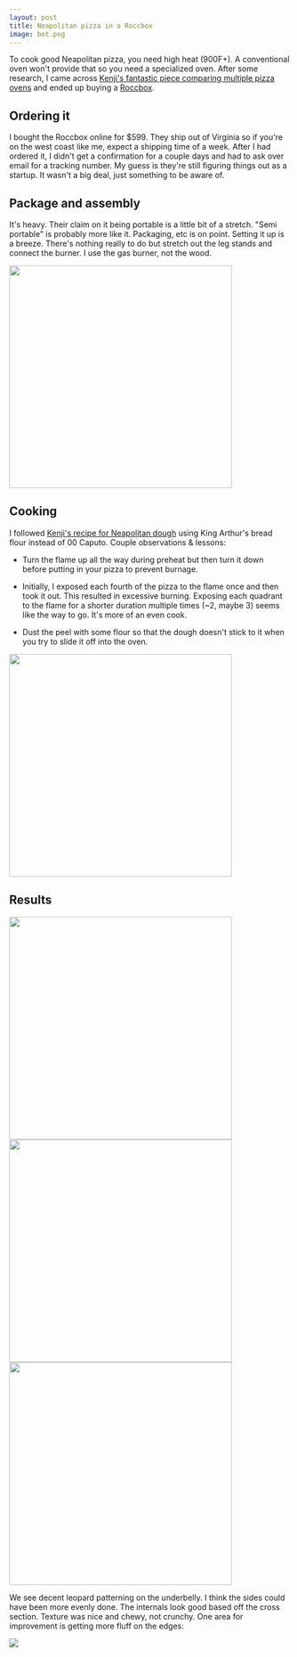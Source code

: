 ```yaml
---
layout: post
title: Neapolitan pizza in a Roccbox
image: bot.png
---
```


To cook good Neapolitan pizza, you need high heat (900F+). A conventional oven won't provide that so you need a specialized oven. After some research, I came across [Kenji's fantastic piece comparing multiple pizza ovens](https://www.seriouseats.com/2017/05/best-backyard-pizza-ovens-review.html) and ended up buying a [Roccbox](https://www.roccbox.com/us/product/).

## Ordering it

I bought the Roccbox online for $599. They ship out of Virginia so if you're on the west coast like me, expect a shipping time of a week. After I had ordered it, I didn't get a confirmation for a couple days and had to ask over email for a tracking number. My guess is they're still figuring things out as a startup. It wasn't a big deal, just something to be aware of.

## Package and assembly

It's heavy. Their claim on it being portable is a little bit of a stretch. "Semi portable" is probably more like it. Packaging, etc is on point. Setting it up is a breeze. There's nothing really to do but stretch out the leg stands and connect the burner. I use the gas burner, not the wood.

<img src='https://i.imgur.com/1SRSfOa.jpg' width="400px"/>

## Cooking

I followed [Kenji's recipe for Neapolitan dough](https://www.seriouseats.com/recipes/2012/07/basic-neapolitan-pizza-dough-recipe.html#comments-32611) using King Arthur's bread flour instead of 00 Caputo. Couple observations & lessons:

* Turn the flame up all the way during preheat but then turn it down before putting in your pizza to prevent burnage.

* Initially, I exposed each fourth of the pizza to the flame once and then took it out. This resulted in excessive burning. Exposing each quadrant to the flame for a shorter duration multiple times (~2, maybe 3) seems like the way to go. It's more of an even cook.

* Dust the peel with some flour so that the dough doesn't stick to it when you try to slide it off into the oven.

<img src='https://i.imgur.com/BWEHaSv.png' width="400px"/>

## Results

<img src='https://i.imgur.com/2gbup3j.png' width="400px"/>
<img src='https://i.imgur.com/WihLe9j.png' width="400px"/>
<img src='https://i.imgur.com/kIBruQc.jpg' width="400px"/>

We see decent leopard patterning on the underbelly. I think the sides could have been more evenly done. The internals look good based off the cross section. Texture was nice and chewy, not crunchy. One area for improvement is getting more fluff on the edges:

<img src='https://i.imgur.com/aFneW8j.gif'/>



